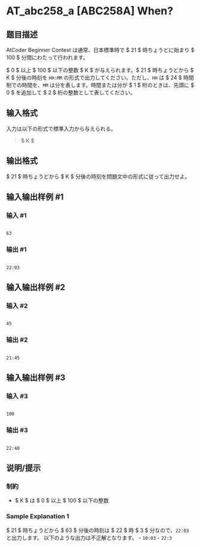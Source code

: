 # AT_abc258_a [ABC258A] When?

## 题目描述

[problemUrl]: https://atcoder.jp/contests/abc258/tasks/abc258_a

AtCoder Beginner Contest は通常、日本標準時で $ 21 $ 時ちょうどに始まり $ 100 $ 分間にわたって行われます。

$ 0 $ 以上 $ 100 $ 以下の整数 $ K $ が与えられます。$ 21 $ 時ちょうどから $ K $ 分後の時刻を `HH:MM` の形式で出力してください。ただし、`HH` は $ 24 $ 時間制での時間を、`MM` は分を表します。時間または分が $ 1 $ 桁のときは、先頭に $ 0 $ を追加して $ 2 $ 桁の整数として表してください。

## 输入格式

入力は以下の形式で標準入力から与えられる。

> $ K $

## 输出格式

$ 21 $ 時ちょうどから $ K $ 分後の時刻を問題文中の形式に従って出力せよ。

## 输入输出样例 #1

### 输入 #1

```
63
```

### 输出 #1

```
22:03
```

## 输入输出样例 #2

### 输入 #2

```
45
```

### 输出 #2

```
21:45
```

## 输入输出样例 #3

### 输入 #3

```
100
```

### 输出 #3

```
22:40
```

## 说明/提示

### 制約

- $ K $ は $ 0 $ 以上 $ 100 $ 以下の整数

### Sample Explanation 1

$ 21 $ 時ちょうどから $ 63 $ 分後の時刻は $ 22 $ 時 $ 3 $ 分なので、`22:03` と出力します。 以下のような出力は不正解となります。 - `10:03` - `22:3`